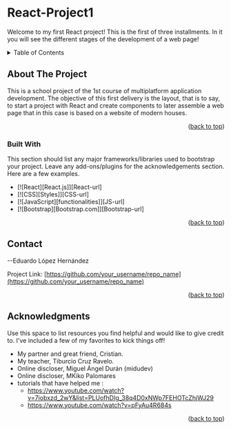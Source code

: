 # React-Project1
Welcome to my first React project! This is the first of three installments. In it you will see the different stages of the development of a web page!


<!-- TABLE OF CONTENTS -->
<details>
  <summary>Table of Contents</summary>
  <ol>
    <li>
      <a href="#about-the-project">About The Project</a>
      <ul>
        <li><a href="#built-with">Built With</a></li>
      </ul>
    </li>
    <li><a href="#contact">Contact</a></li>
    <li><a href="#acknowledgments">Acknowledgments</a></li>
  </ol>
</details>

<!-- ABOUT THE PROJECT -->
## About The Project

This is a school project of the 1st course of multiplatform application development. The objective of this first delivery is the layout, that is to say, to start a project with React and create components to later assemble a web page that in this case is based on a website of modern houses.

<p align="right">(<a href="#readme-top">back to top</a>)</p>

### Built With

This section should list any major frameworks/libraries used to bootstrap your project. Leave any add-ons/plugins for the acknowledgements section. Here are a few examples.

* [![React][React.js]][React-url]
* [![CSS][Styles]][CSS-url]
* [![JavaScript][functionalities]][JS-url]
* [![Bootstrap][Bootstrap.com]][Bootstrap-url]

<p align="right">(<a href="#readme-top">back to top</a>)</p>

<!-- CONTACT -->
## Contact

--Eduardo López Hernández

Project Link: [https://github.com/your_username/repo_name](https://github.com/your_username/repo_name)

<p align="right">(<a href="#readme-top">back to top</a>)</p>

<!-- ACKNOWLEDGMENTS -->
## Acknowledgments

Use this space to list resources you find helpful and would like to give credit to. I've included a few of my favorites to kick things off!

*  My partner and great friend, Cristian.
* My teacher, Tiburcio Cruz Ravelo.
* Online discloser, Miguel Ángel Durán (midudev) 
* Online discloser, MKiko Palomares
* tutorials that have helped me :
  - https://www.youtube.com/watch?v=7iobxzd_2wY&list=PLUofhDIg_38q4D0xNWp7FEHOTcZhjWJ29
  - https://www.youtube.com/watch?v=pFyAu4R684s


<p align="right">(<a href="#readme-top">back to top</a>)</p>
